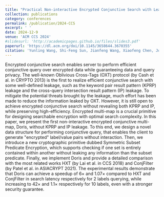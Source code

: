 ```yaml
---
title: "Practical Non-interactive Encrypted Conjunctive Search with Leakage Suppression"
collection: publications
category: conferences
permalink: /publication/2024-CCS
excerpt: ' '
date: 2024-12-9
venue: 'ACM CCS 2024'
#slidesurl: 'http://academicpages.github.io/files/slides3.pdf'
paperurl: 'https://dl.acm.org/doi/10.1145/3658644.3670355'
citation: 'Yunling Wang, Shi-Feng Sun, Jianfeng Wang, Xiaofeng Chen, Joseph K. Liu, Dawu Gu: Practical Non-interactive Encrypted Conjunctive Search with Leakage Suppression. CCS 2024: 4658-4672'
---
```


Encrypted conjunctive search enables server to perform efficient conjunctive query over encrypted data while guaranteeing data and query privacy. The well-known Oblivious Cross-Tags (OXT) protocol (by Cash et al. in CRYPTO 2013) is the first to realize efficient conjunctive search with some well-defined leakage, such as the keyword pair result pattern (KPRP) leakage and the cross-query intersection result pattern (IP) leakage. To mitigate the potential threats brought by the leakage, much effort has been made to reduce the information leaked by OXT. However, it is still open to achieve encrypted conjunctive search without revealing both KPRP and IP, while preserving high-efficiency.
Encrypted multi-map is a crucial primitive for designing searchable encryption with optimal search complexity. In this paper, we present the first non-interactive encrypted conjunctive multi-map, Doris, without KPRP and IP leakage. To this end, we design a novel data structure for performing conjunctive query, that enables the client to generate "encrypted" label/value pairs without interaction. Then, we introduce a new cryptographic primitive dubbed Symmetric Subset Predicate Encryption, which supports checking if one set is entirely contained within another without leaking any information than the subset predicate.
Finally, we implement Doris and provide a detailed comparison with the most related works HXT (by Lai et al. in CCS 2018) and ConjFilter (by Patel et al. in ASIACRYPT 2021). The experimental results demonstrate that Doris can achieve a speedup of 6× and 1.07× compared to HXT and ConjFilter in search latency respectively for 2 labels querying, while increasing to 42× and 1.1× respectively for 10 labels, even with a stronger security guarantee.
